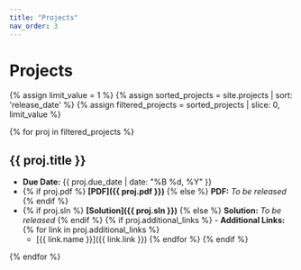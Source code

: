 ```yaml
---
title: "Projects"
nav_order: 3
---
```


# Projects

{% assign limit_value = 1 %}  <!-- Set this to the number of projects to display-->
{% assign sorted_projects = site.projects | sort: 'release_date' %}
{% assign filtered_projects = sorted_projects | slice: 0, limit_value %}

<!-- Debugging output -->
<!-- <p>Limit Value: {{ limit_value }}</p>
<p>Total Items: {{ total_items }}</p>
<p>Start Index: {{ start_index }}</p> -->
<!-- <p>Sorted projects:</p>
<pre>{{ sorted_projects | inspect }}</pre> -->
<!-- <p>Filtered projects:</p>
<pre>{{ filtered_projects |inspect }}</pre> -->

{% for proj in filtered_projects %}
## {{ proj.title }}

<!-- - **Release Date:** {{ proj.release_date | date: "%B %d, %Y" }} -->
- **Due Date:** {{ proj.due_date | date: "%B %d, %Y" }}
- {% if proj.pdf %} **[PDF]({{ proj.pdf }})** {% else %} **PDF:** *To be released* {% endif %}
- {% if proj.sln %} **[Solution]({{ proj.sln }})** {% else %} **Solution:** *To be released* {% endif %}
{% if proj.additional_links %} - **Additional Links:** {% for link in proj.additional_links %} 
    - [{{ link.name }}]({{ link.link }}) {% endfor %} {% endif %}

{% endfor %}

<!-- - {% if proj.gradescope_link %} **[Submit to Gradescope]({{ proj.gradescope_link }})** {% else %} **Submit to Gradescope:** *To be released* {% endif %} -->